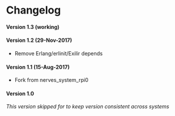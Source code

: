# Changelog

#### Version 1.3 (working)

#### Version 1.2 (29-Nov-2017)
- Remove Erlang/erlinit/Exilir depends

#### Version 1.1 (15-Aug-2017)
- Fork from nerves_system_rpi0

#### Version 1.0
*This version skipped for to keep version consistent across systems*